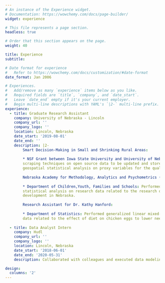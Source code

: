 ```yaml
---
# An instance of the Experience widget.
# Documentation: https://wowchemy.com/docs/page-builder/
widget: experience

# This file represents a page section.
headless: true

# Order that this section appears on the page.
weight: 40

title: Experience
subtitle:

# Date format for experience
#   Refer to https://wowchemy.com/docs/customization/#date-format
date_format: Jan 2006

# Experiences.
#   Add/remove as many `experience` items below as you like.
#   Required fields are `title`, `company`, and `date_start`.
#   Leave `date_end` empty if it's your current employer.
#   Begin multi-line descriptions with YAML's `|2-` multi-line prefix.
experience:
  - title: Graduate Research Assistant
    company: University of Nebraska - Lincoln
    company_url: ''
    company_logo: ''
    location: Lincoln, Nebraska
    date_start: '2019-08-01'
    date_end: ''
    description: |2-
        Smart Decision-Making in Small and Shrinking Rural Areas: 
        
        * NSF Grant between Iowa State University and University of Nebraska - Lincoln: Performed web
        scraping techniques on open source data to be updated and stored on a local server for
        geospatial statistical analysis on proxy variables for the quality of life of residents.
        
        Nebraska Academy for Methodology, Analytics and Psychometrics (MAP): 
        
        * Department of Children,Youth, Families and Schools: Performed data management and
        statistical analysis on research data related to the research on projects for K-12
        development in Nebraska.
        
        Research Assistant for Dr. Kathy Hanford: 
        
        * Department of Statistics: Performed generalized linear mixed-model analyses on research
        data related to the effect of diet on chicken eggs to lower needs of pesticides.
        
  - title: Data Analyst Intern
    company: Hudl
    company_url: ''
    company_logo: ''
    location: Lincoln, Nebraska
    date_start: '2018-06-01'
    date_end: '2020-05-31'
    description: Collaborated with colleagues and executed data modeling techniques to collect, analyze and interpret data for business partners. Worked on the development and implementation of new quantitative models in a new product. Identified and reported any data issues and proactively participated in team meetings with colleagues and managers. Deployed and managed high volume business partners data requests work flow to better service the overall company’s data-driven decisions. Awarded intern award for listening to colleagues.

design:
  columns: '2'
---
```

